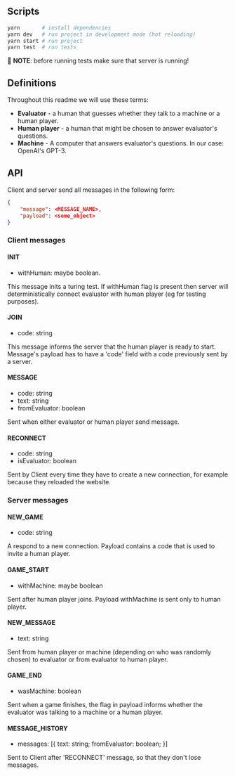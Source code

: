 ## Scripts

```bash
yarn       # install dependencies
yarn dev   # run project in development mode (hot reloading)
yarn start # run project
yarn test  # run tests
```
🚨 **NOTE**: before running tests make sure that server is running!

## Definitions

Throughout this readme we will use these terms:

- **Evaluator** - a human that guesses whether they talk to a machine or a human player.
- **Human player** - a human that might be chosen to answer evaluator's questions.
- **Machine** - A computer that answers evaluator's questions. In our case: OpenAI's GPT-3.


## API 

Client and server send all messages in the following form:
```json
{
    "message": <MESSAGE_NAME>,
    "payload": <some_object>
}

```

### Client messages

#### INIT
- withHuman: maybe boolean.

This message inits a turing test. 
If withHuman flag is present then server will deterministically connect evaluator with human player (eg for testing purposes).

#### JOIN
- code: string

This message informs the server that the human player is ready to start.
Message's payload has to have a 'code' field with a code previously sent by a server.

#### MESSAGE
- code: string
- text: string
- fromEvaluator: boolean

Sent when either evaluator or human player send message.

#### RECONNECT
- code: string
- isEvaluator: boolean

Sent by Client every time they have to create a new connection, for example because they
reloaded the website. 

### Server messages

#### NEW_GAME

- code: string

A respond to a new connection. Payload contains a code that is used to invite a human player.

#### GAME_START
- withMachine: maybe boolean

Sent after human player joins. Payload withMachine is sent only to human player.

#### NEW_MESSAGE
- text: string

Sent from human player or machine (depending on who was randomly chosen) to evaluator
or from evaluator to human player.

#### GAME_END
- wasMachine: boolean

Sent when a game finishes, the flag in payload informs whether the evaluator was talking to a machine or a human player.

#### MESSAGE_HISTORY
- messages: [{ text: string; fromEvaluator: boolean; }]

Sent to Client after 'RECONNECT' message, so that they don't lose messages.
